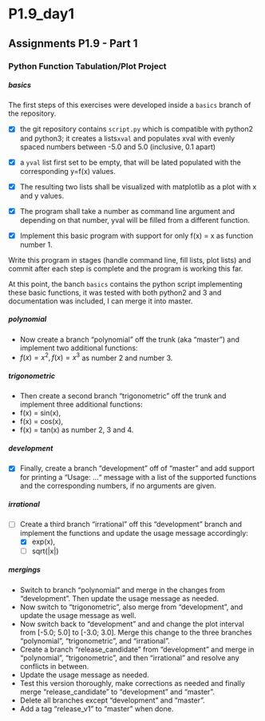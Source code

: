 # P1.9_day1
## Assignments P1.9 - Part 1
### Python Function Tabulation/Plot Project

##### basics

The first steps of this exercises were developed inside a `basics` branch of the repository.

- [x] the git repository contains `script.py` which is compatible with python2 and python3; it creates a lists`xval` and populates xval with evenly spaced numbers between -5.0 and 5.0 (inclusive, 0.1 apart) 

- [x] a `yval` list first set to be empty, that will be lated populated with the corresponding y=f(x) values. 

- [x] The resulting two lists shall be visualized with matplotlib as a plot with x and y values. 

- [x] The program shall take a number as command line argument and depending on that number, yval will be filled from a different function. 
- [x] Implement this basic program with support for only f(x) = x as function number 1. 

Write this program in stages (handle command line, fill lists, plot lists) and commit after each step is complete and the program is working this far.

At this point, the banch `basics` contains the python script implementing these basic functions, it was tested with both python2 and 3 and documentation was included, I can merge it into master.

##### polynomial

- Now create a branch “polynomial” off the trunk (aka “master”) and implement two additional functions: 
- $f(x) = x^2, f(x) = x^3$ as number 2 and number 3. 

##### trigonometric

- Then create a second branch “trigonometric” off the trunk and implement three additional functions: 
- f(x) = sin(x), 
- f(x) = cos(x),
- f(x) = tan(x) as number 2, 3 and 4.

##### development

- [x] Finally, create a branch “development” off of “master” and add support for printing a “Usage: ...“ message with a list of the supported functions and the corresponding numbers, if no arguments are given.

##### irrational

- [ ] Create a third branch “irrational” off this “development” branch and implement the functions and update the usage message accordingly: 
  - [x] exp(x), 
  - [ ] sqrt(|x|) 

##### mergings

- Switch to branch “polynomial” and merge in the changes from “development”. Then update the usage message as needed. 
- Now switch to “trigonometric”, also merge from “development”, and update the usage message as well. 
- Now switch back to “development” and and change the plot interval from [-5.0; 5.0] to [-3.0; 3.0]. Merge this change to the three branches “polynomial”, “trigonometric”, and “irrational”.
- Create a branch “release_candidate” from “development” and merge in “polynomial”,
“trigonometric”, and then “irrational” and resolve any conflicts in between.
- Update the usage message as needed. 
- Test this version thoroughly, make corrections as needed and finally merge “release_candidate” to “development” and “master”. 
- Delete all branches except “development” and “master”. 
- Add a tag “release_v1” to “master” when done.

